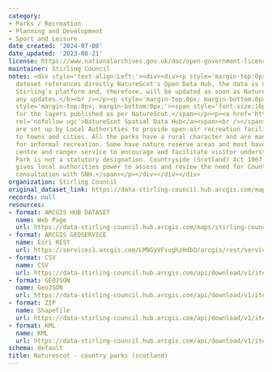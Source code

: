 ```yaml
---
category:
- Parks / Recreation
- Planning and Development
- Sport and Leisure
date_created: '2024-07-08'
date_updated: '2023-08-21'
license: https://www.nationalarchives.gov.uk/doc/open-government-licence/version/3/
maintainer: Stirling Council
notes: <div style='text-align:Left;'><div><div><p style='margin-top:0px; margin-bottom:0px;'><b>This
  dataset references directly NatureScot's Open Data Hub, the data is not hosted in
  Stirling's platform and, therefore, will be updated as soon as NatureScot releases
  any updates.</b><br /></p><p style='margin-top:0px; margin-bottom:0px;'><br /></p><p
  style='margin-top:0px; margin-bottom:0px;'><span style='font-size:16px;'>Symbology
  for the layers published as per NatureScot.</span></p><p><a href='https://opendata.nature.scot/'
  rel='nofollow ugc'>NatureScot Spatial Data Hub</a><span><br /></span></p><p><span>Parks
  are set up by Local Authorities to provide open-air recreation facilities close
  to towns and cities. All the parks have a rural character and are managed primarily
  for informal recreation. Some have nature reserve areas and most have a visitor
  centre and ranger service to encourage and facilitate visitor understanding. Country
  Park is not a statutory designation. Countryside (Scotland) Act 1967 Section 48
  gives local authorities power to assess and review the need for Country Parks in
  consultation with SNH.</span></p></div></div></div>
organization: Stirling Council
original_dataset_link: https://data-stirling-council.hub.arcgis.com/maps/stirling-council::naturescot-country-parks-scotland
records: null
resources:
- format: ARCGIS HUB DATASET
  name: Web Page
  url: https://data-stirling-council.hub.arcgis.com/maps/stirling-council::naturescot-country-parks-scotland
- format: ARCGIS GEOSERVICE
  name: Esri REST
  url: https://services1.arcgis.com/LM9GyVFsughzHdbO/arcgis/rest/services/Country_Parks/FeatureServer/0
- format: CSV
  name: CSV
  url: https://data-stirling-council.hub.arcgis.com/api/download/v1/items/4647f85e4a9b4b95946948911942cb4b/csv?layers=0
- format: GEOJSON
  name: GeoJSON
  url: https://data-stirling-council.hub.arcgis.com/api/download/v1/items/4647f85e4a9b4b95946948911942cb4b/geojson?layers=0
- format: ZIP
  name: Shapefile
  url: https://data-stirling-council.hub.arcgis.com/api/download/v1/items/4647f85e4a9b4b95946948911942cb4b/shapefile?layers=0
- format: KML
  name: KML
  url: https://data-stirling-council.hub.arcgis.com/api/download/v1/items/4647f85e4a9b4b95946948911942cb4b/kml?layers=0
schema: default
title: Naturescot - country parks (scotland)
---
```

